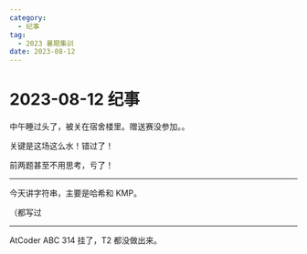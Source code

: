 ```yaml
---
category:
  - 纪事
tag:
  - 2023 暑期集训
date: 2023-08-12
---
```


# 2023-08-12 纪事

中午睡过头了，被关在宿舍楼里。赠送赛没参加。。

关键是这场这么水！错过了！

前两题甚至不用思考，亏了！

<!-- more -->

---

今天讲字符串，主要是哈希和 KMP。

（都写过

---

AtCoder ABC 314 挂了，T2 都没做出来。

